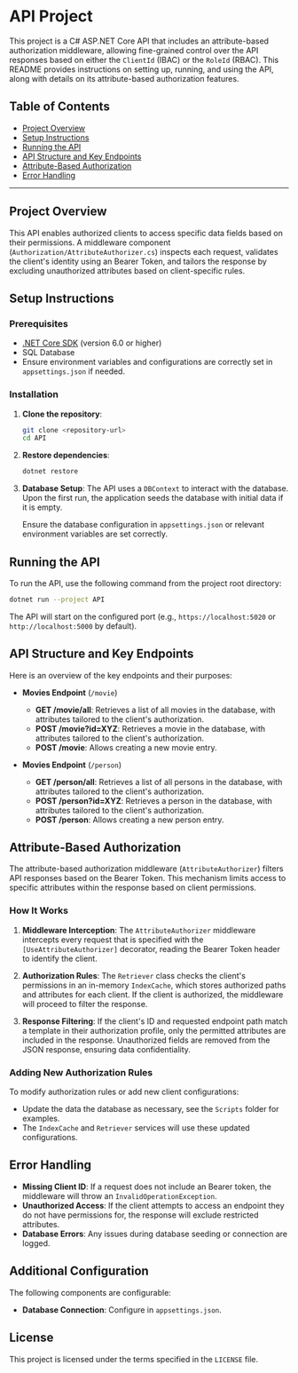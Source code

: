 # API Project

This project is a C# ASP.NET Core API that includes an attribute-based authorization middleware, allowing fine-grained control over the API responses based on either the `ClientId` (IBAC) or the `RoleId` (RBAC). This README provides instructions on setting up, running, and using the API, along with details on its attribute-based authorization features.

## Table of Contents
- [Project Overview](#project-overview)
- [Setup Instructions](#setup-instructions)
- [Running the API](#running-the-api)
- [API Structure and Key Endpoints](#api-structure-and-key-endpoints)
- [Attribute-Based Authorization](#attribute-based-authorization)
- [Error Handling](#error-handling)

---

## Project Overview

This API enables authorized clients to access specific data fields based on their permissions. A middleware component (`Authorization/AttributeAuthorizer.cs`) inspects each request, validates the client's identity using an Bearer Token, and tailors the response by excluding unauthorized attributes based on client-specific rules.

## Setup Instructions

### Prerequisites

- [.NET Core SDK](https://dotnet.microsoft.com/download) (version 6.0 or higher)
- SQL Database
- Ensure environment variables and configurations are correctly set in `appsettings.json` if needed.

### Installation

1. **Clone the repository**:
   ```bash
   git clone <repository-url>
   cd API
   ```

2. **Restore dependencies**:
   ```bash
   dotnet restore
   ```

3. **Database Setup**:
   The API uses a `DBContext` to interact with the database. Upon the first run, the application seeds the database with initial data if it is empty.

   Ensure the database configuration in `appsettings.json` or relevant environment variables are set correctly.

## Running the API

To run the API, use the following command from the project root directory:

```bash
dotnet run --project API
```

The API will start on the configured port (e.g., `https://localhost:5020` or `http://localhost:5000` by default).

## API Structure and Key Endpoints

Here is an overview of the key endpoints and their purposes:

- **Movies Endpoint** (`/movie`)
  - **GET /movie/all**: Retrieves a list of all movies in the database, with attributes tailored to the client's authorization.
  - **POST /movie?id=XYZ**: Retrieves a movie in the database, with attributes tailored to the client's authorization.
  - **POST /movie**: Allows creating a new movie entry.

- **Movies Endpoint** (`/person`)
  - **GET /person/all**: Retrieves a list of all persons in the database, with attributes tailored to the client's authorization.
  - **POST /person?id=XYZ**: Retrieves a person in the database, with attributes tailored to the client's authorization.
  - **POST /person**: Allows creating a new person entry.

## Attribute-Based Authorization

The attribute-based authorization middleware (`AttributeAuthorizer`) filters API responses based on the Bearer Token. This mechanism limits access to specific attributes within the response based on client permissions.

### How It Works

1. **Middleware Interception**: The `AttributeAuthorizer` middleware intercepts every request that is specified with the `[UseAttributeAuthorizer]` decorator, reading the Bearer Token header to identify the client.
   
2. **Authorization Rules**: The `Retriever` class checks the client's permissions in an in-memory `IndexCache`, which stores authorized paths and attributes for each client. If the client is authorized, the middleware will proceed to filter the response.

3. **Response Filtering**: If the client's ID and requested endpoint path match a template in their authorization profile, only the permitted attributes are included in the response. Unauthorized fields are removed from the JSON response, ensuring data confidentiality.

### Adding New Authorization Rules

To modify authorization rules or add new client configurations:
- Update the data the database as necessary, see the `Scripts` folder for examples.
- The `IndexCache` and `Retriever` services will use these updated configurations.

## Error Handling

- **Missing Client ID**: If a request does not include an Bearer token, the middleware will throw an `InvalidOperationException`.
- **Unauthorized Access**: If the client attempts to access an endpoint they do not have permissions for, the response will exclude restricted attributes.
- **Database Errors**: Any issues during database seeding or connection are logged.

## Additional Configuration

The following components are configurable:
- **Database Connection**: Configure in `appsettings.json`.

## License

This project is licensed under the terms specified in the `LICENSE` file.